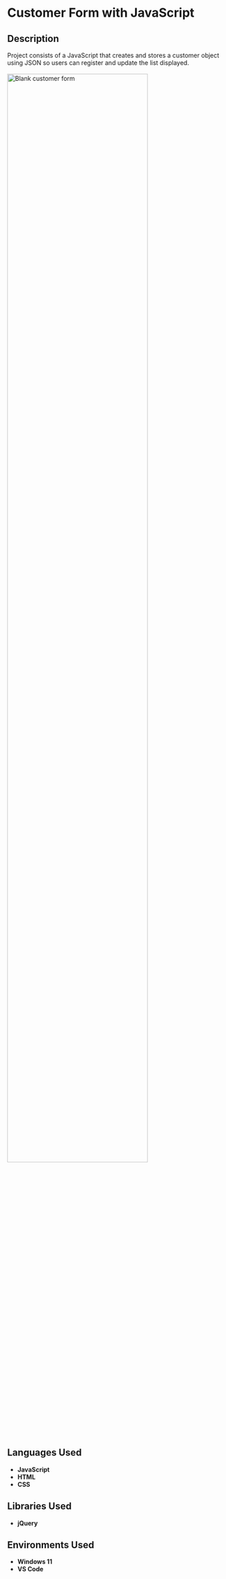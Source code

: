 # <h1>Customer Form with JavaScript</h1>

<h2>Description</h2>
Project consists of a JavaScript that creates and stores a customer object using JSON so users can register and update the list displayed.
<br />
<br />

<img src="https://i.imgur.com/3RP8Qhd.png" height="80%" width="80%" alt="Blank customer form"/>



<h2>Languages Used</h2>

- <b>JavaScript</b>
- <b>HTML</b>
- <b>CSS</b>

<h2>Libraries Used</h2>

- <b>jQuery</b>


<h2>Environments Used </h2>

- <b>Windows 11</b>
- <b>VS Code</b>

<!--
 ```diff
- text in red
+ text in green
! text in orange
# text in gray
@@ text in purple (and bold)@@
```
--!>
